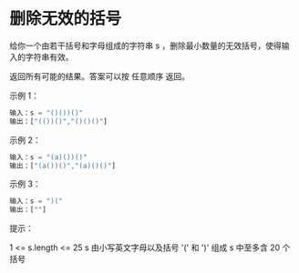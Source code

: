 # 删除无效的括号

给你一个由若干括号和字母组成的字符串 s ，删除最小数量的无效括号，使得输入的字符串有效。

返回所有可能的结果。答案可以按 任意顺序 返回。

示例 1：

```javascript
输入：s = "()())()"
输出：["(())()","()()()"]
```

示例 2：

```javascript
输入：s = "(a)())()"
输出：["(a())()","(a)()()"]
```

示例 3：

```javascript
输入：s = ")("
输出：[""]
```

提示：

1 <= s.length <= 25
s 由小写英文字母以及括号 '(' 和 ')' 组成
s 中至多含 20 个括号
